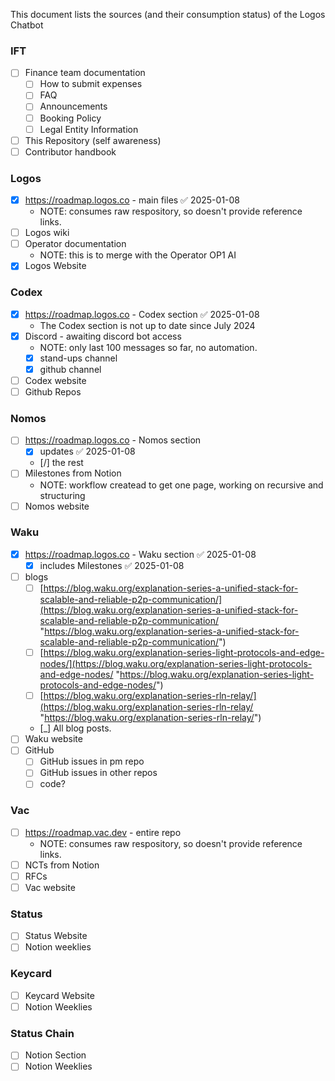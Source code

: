 This document lists the sources (and their consumption status) of the Logos Chatbot
### IFT
- [ ] Finance team documentation
	- [ ] How to submit expenses
	- [ ] FAQ
	- [ ] Announcements
	- [ ] Booking Policy
	- [ ] Legal Entity Information
- [ ] This Repository (self awareness)
- [ ] Contributor handbook

### Logos
- [x] https://roadmap.logos.co - main files ✅ 2025-01-08
	- NOTE: consumes raw respository, so doesn't provide reference links. 
- [ ] Logos wiki
- [ ] Operator documentation
	- NOTE: this is to merge with the Operator OP1 AI
- [x] Logos Website

### Codex
- [x] https://roadmap.logos.co - Codex section ✅ 2025-01-08
	- The Codex section is not up to date since July 2024
- [x] Discord - awaiting discord bot access
	- NOTE: only last 100 messages so far, no automation.
	- [x] stand-ups channel
	- [x] github channel
- [ ] Codex website
- [ ] Github Repos

### Nomos
- [ ] https://roadmap.logos.co - Nomos section
	- [x] updates ✅ 2025-01-08
	- [/] the rest
- [ ] Milestones from Notion
	- NOTE: workflow createad to get one page, working on recursive and structuring
- [ ] Nomos website

### Waku
- [x] https://roadmap.logos.co - Waku section ✅ 2025-01-08
	- [x] includes Milestones ✅ 2025-01-08
- [ ] blogs
	- [ ] [https://blog.waku.org/explanation-series-a-unified-stack-for-scalable-and-reliable-p2p-communication/](https://blog.waku.org/explanation-series-a-unified-stack-for-scalable-and-reliable-p2p-communication/ "https://blog.waku.org/explanation-series-a-unified-stack-for-scalable-and-reliable-p2p-communication/")  
	- [ ] [https://blog.waku.org/explanation-series-light-protocols-and-edge-nodes/](https://blog.waku.org/explanation-series-light-protocols-and-edge-nodes/ "https://blog.waku.org/explanation-series-light-protocols-and-edge-nodes/") 
	- [ ] [https://blog.waku.org/explanation-series-rln-relay/](https://blog.waku.org/explanation-series-rln-relay/ "https://blog.waku.org/explanation-series-rln-relay/")
    - [_] All blog posts.
- [ ] Waku website
- [ ] GitHub
  - [ ] GitHub issues in pm repo
  - [ ] GitHub issues in other repos
  - [ ] code?

### Vac
- [ ] https://roadmap.vac.dev - entire repo
	- NOTE: consumes raw respository, so doesn't provide reference links. 	
- [ ] NCTs from Notion
- [ ] RFCs
- [ ] Vac website

### Status
- [ ] Status Website
- [ ] Notion weeklies

### Keycard
- [ ] Keycard Website
- [ ] Notion Weeklies

### Status Chain
- [ ] Notion Section
- [ ] Notion Weeklies

